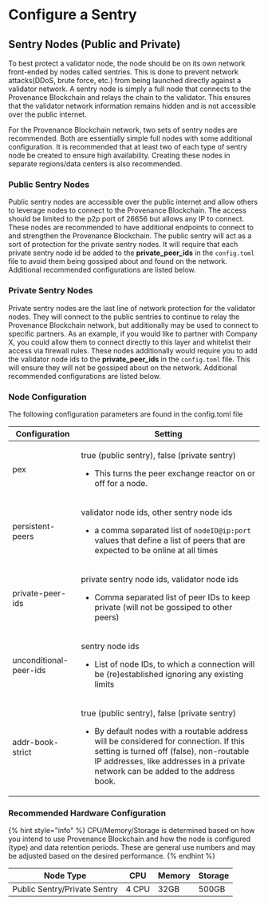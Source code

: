 # Configure a Sentry

## Sentry Nodes (Public and Private)

To best protect a validator node, the node should be on its own network front-ended by nodes called sentries. This is done to prevent network attacks(DDoS, brute force, etc.) from being launched directly against a validator network. A sentry node is simply a full node that connects to the Provenance Blockchain and relays the chain to the validator. This ensures that the validator network information remains hidden and is not accessible over the public internet.

For the Provenance Blockchain network, two sets of sentry nodes are recommended. Both are essentially simple full nodes with some additional configuration. It is recommended that at least two of each type of sentry node be created to ensure high availability. Creating these nodes in separate regions/data centers is also recommended.

### **Public Sentry Nodes**

Public sentry nodes are accessible over the public internet and allow others to leverage nodes to connect to the Provenance Blockchain. The access should be limited to the p2p port of 26656 but allows any IP to connect. These nodes are recommended to have additional endpoints to connect to and strengthen the Provenance Blockchain. The public sentry will act as a sort of protection for the private sentry nodes. It will require that each private sentry node id be added to the **private\_peer**_**\_**_**ids** in the `config.toml` file to avoid them being gossiped about and found on the network. Additional recommended configurations are listed below.

### **Private Sentry Nodes**

Private sentry nodes are the last line of network protection for the validator nodes. They will connect to the public sentries to continue to relay the Provenance Blockchain network, but additionally may be used to connect to specific partners. As an example, if you would like to partner with Company X, you could allow them to connect directly to this layer and whitelist their access via firewall rules. These nodes additionally would require you to add the validator node ids to the **private\_peer**_**\_**_**ids** in the `config.toml` file. This will ensure they will not be gossiped about on the network. Additional recommended configurations are listed below.

### **Node Configuration**

The following configuration parameters are found in the config.toml file

| Configuration          | Setting                                                                                                                                                                                                                                                                                  |
| ---------------------- | ---------------------------------------------------------------------------------------------------------------------------------------------------------------------------------------------------------------------------------------------------------------------------------------- |
| pex                    | <p>true (public sentry), false (private sentry)</p><ul><li>This turns the peer exchange reactor on or off for a node.</li></ul>                                                                                                                                                          |
| persistent-peers       | <p>validator node ids, other sentry node ids</p><ul><li>a comma separated list of <code>nodeID@ip:port</code> values that define a list of peers that are expected to be online at all times</li></ul>                                                                                   |
| private-peer-ids       | <p>private sentry node ids, validator node ids</p><ul><li>Comma separated list of peer IDs to keep private (will not be gossiped to other peers)</li></ul>                                                                                                                               |
| unconditional-peer-ids | <p>sentry node ids</p><ul><li>List of node IDs, to which a connection will be (re)established ignoring any existing limits</li></ul>                                                                                                                                                     |
| addr-book-strict       | <p>true (public sentry), false (private sentry)</p><ul><li>By default nodes with a routable address will be considered for connection. If this setting is turned off (false), non-routable IP addresses, like addresses in a private network can be added to the address book.</li></ul> |

### Recommended Hardware Configuration

{% hint style="info" %}
CPU/Memory/Storage is determined based on how you intend to use Provenance Blockchain and how the node is configured (type) and data retention periods. These are general use numbers and may be adjusted based on the desired performance.
{% endhint %}

| Node Type                    | CPU   | Memory | Storage |
| ---------------------------- | ----- | ------ | ------- |
| Public Sentry/Private Sentry | 4 CPU | 32GB   | 500GB   |

##
